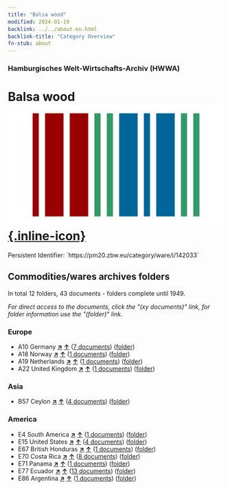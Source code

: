 ```yaml
---
title: "Balsa wood"
modified: 2024-01-19
backlink: ../../about.en.html
backlink-title: "Category Overview"
fn-stub: about
---
```


### Hamburgisches Welt-Wirtschafts-Archiv (HWWA)

# Balsa wood &#160; [![Wikidata](/images/Wikidata-logo.svg "Wikidata"){.inline-icon}](http://www.wikidata.org/entity/Q27685004)

<div class="hint">Persistent Identifier: `https://pm20.zbw.eu/category/ware/i/142033`</div>







## Commodities/wares archives folders







In total 12 folders, 43 documents - folders complete until 1949.

_For direct access to the documents, click the "(xy documents)" link, for folder information use the "(folder)" link._



### Europe

- A10 Germany [**&nearr;**](../../../geo/i/126128/about.en.html "Germany (all folders)") [**&uarr;**](../../../geo/about.en.html#A10 "Country category system") (<a href="https://pm20.zbw.eu/iiifview/folder/wa/142033,126128" title="about: Balsa wood : Germany" target="_blank">7 documents</a>) ([folder](../../../../folder/wa/1420xx/142033/1261xx/126128/about.en.html))
- A18 Norway [**&nearr;**](../../../geo/i/140969/about.en.html "Norway (all folders)") [**&uarr;**](../../../geo/about.en.html#A18 "Country category system") (<a href="https://pm20.zbw.eu/iiifview/folder/wa/142033,140969" title="about: Balsa wood : Norway" target="_blank">1 documents</a>) ([folder](../../../../folder/wa/1420xx/142033/1409xx/140969/about.en.html))
- A19 Netherlands [**&nearr;**](../../../geo/i/140970/about.en.html "Netherlands (all folders)") [**&uarr;**](../../../geo/about.en.html#A19 "Country category system") (<a href="https://pm20.zbw.eu/iiifview/folder/wa/142033,140970" title="about: Balsa wood : Netherlands" target="_blank">1 documents</a>) ([folder](../../../../folder/wa/1420xx/142033/1409xx/140970/about.en.html))
- A22 United Kingdom [**&nearr;**](../../../geo/i/140974/about.en.html "United Kingdom (all folders)") [**&uarr;**](../../../geo/about.en.html#A22 "Country category system") (<a href="https://pm20.zbw.eu/iiifview/folder/wa/142033,140974" title="about: Balsa wood : United Kingdom" target="_blank">1 documents</a>) ([folder](../../../../folder/wa/1420xx/142033/1409xx/140974/about.en.html))

### Asia

- B57 Ceylon [**&nearr;**](../../../geo/i/141204/about.en.html "Ceylon (all folders)") [**&uarr;**](../../../geo/about.en.html#B57 "Country category system") (<a href="https://pm20.zbw.eu/iiifview/folder/wa/142033,141204" title="about: Balsa wood : Ceylon" target="_blank">4 documents</a>) ([folder](../../../../folder/wa/1420xx/142033/1412xx/141204/about.en.html))

### America

- E4 South America [**&nearr;**](../../../geo/i/141640/about.en.html "South America (all folders)") [**&uarr;**](../../../geo/about.en.html#E4 "Country category system") (<a href="https://pm20.zbw.eu/iiifview/folder/wa/142033,141640" title="about: Balsa wood : South America" target="_blank">1 documents</a>) ([folder](../../../../folder/wa/1420xx/142033/1416xx/141640/about.en.html))
- E15 United States [**&nearr;**](../../../geo/i/141653/about.en.html "United States (all folders)") [**&uarr;**](../../../geo/about.en.html#E15 "Country category system") (<a href="https://pm20.zbw.eu/iiifview/folder/wa/142033,141653" title="about: Balsa wood : United States" target="_blank">4 documents</a>) ([folder](../../../../folder/wa/1420xx/142033/1416xx/141653/about.en.html))
- E67 British Honduras [**&nearr;**](../../../geo/i/141680/about.en.html "British Honduras (all folders)") [**&uarr;**](../../../geo/about.en.html#E67 "Country category system") (<a href="https://pm20.zbw.eu/iiifview/folder/wa/142033,141680" title="about: Balsa wood : British Honduras" target="_blank">1 documents</a>) ([folder](../../../../folder/wa/1420xx/142033/1416xx/141680/about.en.html))
- E70 Costa Rica [**&nearr;**](../../../geo/i/141683/about.en.html "Costa Rica (all folders)") [**&uarr;**](../../../geo/about.en.html#E70 "Country category system") (<a href="https://pm20.zbw.eu/iiifview/folder/wa/142033,141683" title="about: Balsa wood : Costa Rica" target="_blank">8 documents</a>) ([folder](../../../../folder/wa/1420xx/142033/1416xx/141683/about.en.html))
- E71 Panama [**&nearr;**](../../../geo/i/141684/about.en.html "Panama (all folders)") [**&uarr;**](../../../geo/about.en.html#E71 "Country category system") (<a href="https://pm20.zbw.eu/iiifview/folder/wa/142033,141684" title="about: Balsa wood : Panama" target="_blank">1 documents</a>) ([folder](../../../../folder/wa/1420xx/142033/1416xx/141684/about.en.html))
- E77 Ecuador [**&nearr;**](../../../geo/i/141688/about.en.html "Ecuador (all folders)") [**&uarr;**](../../../geo/about.en.html#E77 "Country category system") (<a href="https://pm20.zbw.eu/iiifview/folder/wa/142033,141688" title="about: Balsa wood : Ecuador" target="_blank">13 documents</a>) ([folder](../../../../folder/wa/1420xx/142033/1416xx/141688/about.en.html))
- E86 Argentina [**&nearr;**](../../../geo/i/141692/about.en.html "Argentina (all folders)") [**&uarr;**](../../../geo/about.en.html#E86 "Country category system") (<a href="https://pm20.zbw.eu/iiifview/folder/wa/142033,141692" title="about: Balsa wood : Argentina" target="_blank">1 documents</a>) ([folder](../../../../folder/wa/1420xx/142033/1416xx/141692/about.en.html))



<a id="filmsections" />













